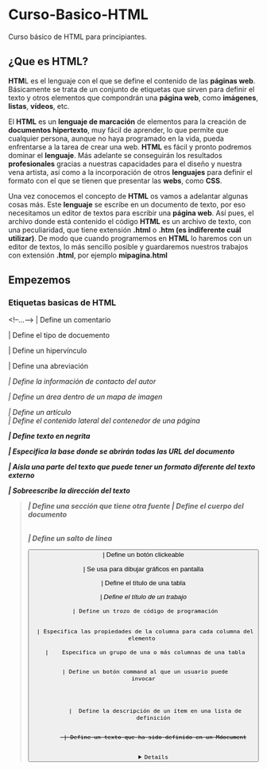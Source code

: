 # Curso-Basico-HTML
Curso básico de HTML para principiantes.

## ¿Que es HTML?
**HTM**L es el lenguaje con el que se define el contenido de las **páginas web**. Básicamente se trata de un conjunto de etiquetas que sirven para definir el texto y otros elementos que compondrán una **página web**, como **imágenes**, **listas**, **vídeos**, etc.

El **HTML** es un **lenguaje de marcación** de elementos para la creación de **documentos hipertexto**, muy fácil de aprender, lo que permite que cualquier persona, aunque no haya programado en la vida, pueda enfrentarse a la tarea de crear una web. **HTML** es fácil y pronto podremos dominar el **lenguaje**. Más adelante se conseguirán los resultados **profesionales** gracias a nuestras capacidades para el diseño y nuestra vena artista, así como a la incorporación de otros **lenguajes** para definir el formato con el que se tienen que presentar las **webs**, como **CSS**.

Una vez conocemos el concepto de **HTML** os vamos a adelantar algunas cosas más. Este **lenguaje** se escribe en un documento de texto, por eso necesitamos un editor de textos para escribir una **página web**. Así pues, el archivo donde está contenido el código **HTML** es un archivo de texto, con una peculiaridad, que tiene extensión **.html** o **.htm (es indiferente cuál utilizar)**. De modo que cuando programemos en **HTML** lo haremos con un editor de textos, lo más sencillo posible y guardaremos nuestros trabajos con extensión **.html**, por ejemplo **mipagina.html**

## Empezemos
### Etiquetas basicas de HTML
<!–…–> | Define un comentario

<!DOCTYPE> | Define el tipo de docuemento

<a> | Define un hipervínculo
    
<abbr> | Define una abreviación
    
<address> |	Define la información de contacto del autor
    
<area> | Define un área dentro de un mapa de imagen

<article> | Define un artículo
    
<aside> | Define el contenido lateral del contenedor de una página
    
<audio> | Define contenido de sonido
    
<b> | Define texto en negrita
    
<base> | Especifica la base donde se abrirán todas las URL del documento

<bdi> |	Aísla una parte del texto que puede tener un formato diferente del texto externo
    
<bdo> |	Sobreescribe la dirección del texto
    
<blockquote> |	Define una sección que tiene otra fuente
    
<body> |	Define el cuerpo del documento
    
<br> |	Define un salto de línea

<button> |	Define un botón clickeable
    
<canvas> |	Se usa para dibujar gráficos en pantalla
    
<caption> |	Define el título de una tabla
    
<cite> |	Define el título de un trabajo
    
<code> |	Define un trozo de código de programación
    
<col> |	Especifica las propiedades de la columna para cada columna del elemento <colgroup>
    
<colgroup> |	Especifica un grupo de una o más columnas de una tabla
    
<command> |	Define un botón command al que un usuario puede invocar

<datalist> |	Especifica en un input una lista pre-definida de opciones
    
<dd> |	Define la descripción de un ítem en una lista de definición
    
<del> |	Define un texto que ha sido definido en un Mdocument
    
<details> |	Define detalles adicionales que el usuario puede ver o esconder
    
<dfn> |	Define el término de una definición
    
<dialog> |	Define una caja o ventana de dialogo
    
<div> |	Define una sección en un documento
    
<dl> |	Define una lista de definición
    
<dt> |	Define un término (un ítem) en una lista de definición
    
<em> |	Define énfasis en un texto
    
<embed> |	Define el contenedor de una aplicación externa (no html)

<fieldset> |	Grupo de elementos relacionados en un formulario
    
<figcaption> |	Define el título para una figura <figure>
    
<figure> |	Especifica auto-contenido
    
<footer> |	Define el pie de página de un documento
    
<form> |	Define un formulario html
    
<h1> a <h6> |	Define encabezados o títulos
    
<head> |	Define información hacerca del documento
    
<header> |	Define la sección de encabezado del docuemnto
    
<hgroup> |	Grupo de encabezado (<h1> a <6>)
    
<hr> |	Define un cámbio de temática a partir de una línea dibujada

<html> |	Define la raíz del documento
    
<i> |	Define una parte del texto de modo alternativo
    
<iframe> |	Define un frame en línea
    
<img> |	Define una imagen

<input> |	Define un control de entrada de texto

<ins> |	Define texto que ha sido insertado en un documento
    
<kbd> |	Define entrada del teclado
    
<keygen> |	Define un campo generador de claves para formularios

<label> |	Define el rótulo para un elemento <input>
    
<legend> |	Define un título para los elementos <fieldset>, <figure>, <details>
    
<li> |	Define un ítem de una lista
    
<link> |	Define la relación entre un documento y un recurso externo (generalmente con hojas de estilo)

<map> |	Define un mapa de imagen del cliente
    
<mark> |	Define texto resaltado o marcado
    
<menu> |	Define la lista de un menú
    
<meta> |	Define un metadato de un documento

<meter> |	Define una medida escalar en un rango conocido
    
<nav> |	Define un link de navegación
    
<noscript> |	Define un contenido alternativo para los usuarios que no soportan scripts del cliente
    
<objet> |	Define un objeto embebido
    
<ol> |	Define una lista ordenada
    
<optgroup> |	Define un grupo de opciones relacionadas en una lista desplegable
    
<option> |	Define una opción en una lista desplegable
    
<output> |	Define el resultado de un cálculo
    
<p> |	Define un párrafo
    
<param> |	Define un parámetro para un objeto

<pre> |	Define texto pre-formateado

<progress> |	Representa el progreso de una tarea en una barra
    
<q> |	Define una cita corta
    
<rp> |	Define que debe mostrar en navegadores que no soportan scripts de ruby
    
<rt> |	Define una pronunciación de caracteres
    
<ruby> |	Define una notación de ruby
    
<s> |	Define texto que no es correcto
    
<samp> |	Define un ejemplo de salida de un programa
    
<script> |	Define un script del lado cliente
    
<section> |	Define una sección de un documento
    
<select> |	Define un drop-down list
    
<small> |	Define texto pequeño
    
<source> |	Define los recursos para elementos multimedia

<span> |	Define una pequeña sección de un documento
    
<strong> |	Define un texto en negrita
    
<style> |	Define un estilo para la información de un documento
    
<sub> |	Define un texto que es subíndice
    
<summary> |	Define un encabezado visible para el elemento <details>
    
<sup> |	Define un texto que es superíndice
    
<table> |	Define una tabla
    
<tbody> |	Define el cuerpo de una tabla
    
<td> |	Define una celda en una tabla
    
<textarea> |	Define un control de entrada de múltiples líneas
    
<tfoot> |	Agrupa los footer contenidos en una tabla
    
<th> |	Define una celda de encabezado en una tabla
    
<thead> |	Agrupa los encabezados de una tabla
    
<time> |	Define fecha / hora
    
<title> |	Define un título para el documento
    
<tr> |	Define una fila en una tabla
    
<track> | Define texto de la pista para elementos multimedia (vídeo y audio)

<ul> | Define una lista desordenada
    
<var> |	Define una variable
    
<video> | Define un vídeo o película
    
<wbr> |	Define un posible salto de linea


### Estructura de un archivo .html
```html
<!DOCTYPE html>
<html lang="en">
<head>
    <meta charset="UTF-8">
    <meta name="viewport" content="width=device-width, initial-scale=1.0">
    <title>Titulo de la pagina</title>
</head>
<body>
    
</body>
</html>
```

